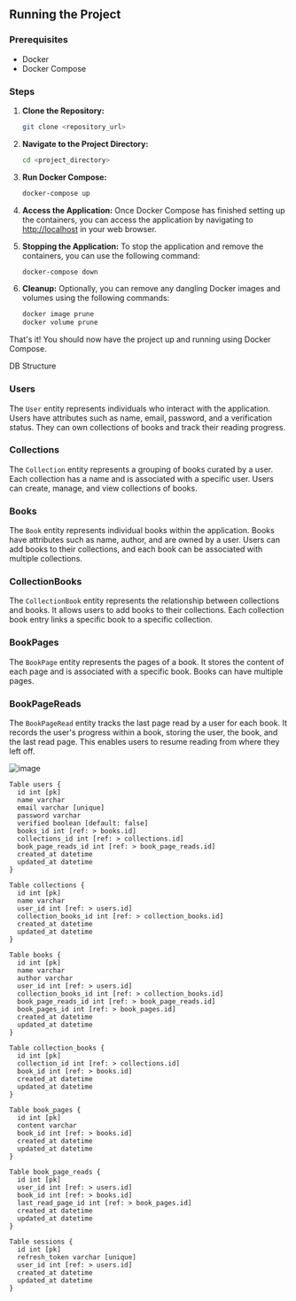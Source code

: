 
## Running the Project

### Prerequisites
- Docker
- Docker Compose

### Steps

1. **Clone the Repository:**
    ```bash
    git clone <repository_url>
    ```

2. **Navigate to the Project Directory:**
    ```bash
    cd <project_directory>
    ```

3. **Run Docker Compose:**
    ```bash
    docker-compose up
    ```

4. **Access the Application:**
    Once Docker Compose has finished setting up the containers, you can access the application by navigating to [http://localhost](http://localhost) in your web browser.

5. **Stopping the Application:**
    To stop the application and remove the containers, you can use the following command:
    ```bash
    docker-compose down
    ```

6. **Cleanup:**
    Optionally, you can remove any dangling Docker images and volumes using the following commands:
    ```bash
    docker image prune
    docker volume prune
    ```

That's it! You should now have the project up and running using Docker Compose.


DB Structure

### Users
The `User` entity represents individuals who interact with the application. Users have attributes such as name, email, password, and a verification status. They can own collections of books and track their reading progress.

### Collections
The `Collection` entity represents a grouping of books curated by a user. Each collection has a name and is associated with a specific user. Users can create, manage, and view collections of books.

### Books
The `Book` entity represents individual books within the application. Books have attributes such as name, author, and are owned by a user. Users can add books to their collections, and each book can be associated with multiple collections.

### CollectionBooks
The `CollectionBook` entity represents the relationship between collections and books. It allows users to add books to their collections. Each collection book entry links a specific book to a specific collection.

### BookPages
The `BookPage` entity represents the pages of a book. It stores the content of each page and is associated with a specific book. Books can have multiple pages.

### BookPageReads
The `BookPageRead` entity tracks the last page read by a user for each book. It records the user's progress within a book, storing the user, the book, and the last read page. This enables users to resume reading from where they left off.


![image](https://github.com/gigagogashvili2003/crocobet-task/assets/75528697/046bdd8c-c06d-4e9a-a6df-b92998422c8f)




```dbdiagram
Table users {
  id int [pk]
  name varchar
  email varchar [unique]
  password varchar
  verified boolean [default: false]
  books_id int [ref: > books.id]
  collections_id int [ref: > collections.id]
  book_page_reads_id int [ref: > book_page_reads.id]
  created_at datetime 
  updated_at datetime
}

Table collections {
  id int [pk]
  name varchar
  user_id int [ref: > users.id]
  collection_books_id int [ref: > collection_books.id]
  created_at datetime 
  updated_at datetime
}

Table books {
  id int [pk]
  name varchar
  author varchar
  user_id int [ref: > users.id]
  collection_books_id int [ref: > collection_books.id]
  book_page_reads_id int [ref: > book_page_reads.id]
  book_pages_id int [ref: > book_pages.id]
  created_at datetime 
  updated_at datetime
}

Table collection_books {
  id int [pk]
  collection_id int [ref: > collections.id]
  book_id int [ref: > books.id]
  created_at datetime 
  updated_at datetime
}

Table book_pages {
  id int [pk]
  content varchar
  book_id int [ref: > books.id]
  created_at datetime 
  updated_at datetime
}

Table book_page_reads {
  id int [pk]
  user_id int [ref: > users.id]
  book_id int [ref: > books.id]
  last_read_page_id int [ref: > book_pages.id]
  created_at datetime 
  updated_at datetime
}

Table sessions {
  id int [pk]
  refresh_token varchar [unique]
  user_id int [ref: > users.id]
  created_at datetime 
  updated_at datetime
}
